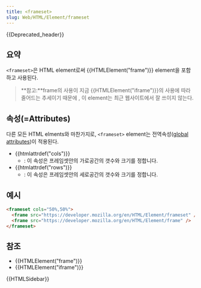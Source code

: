```yaml
---
title: <frameset>
slug: Web/HTML/Element/frameset
---
```


{{Deprecated_header}}

## 요약

`<frameset>`은 HTML element로써 {{HTMLElement("frame")}} element을 포함하고 사용된다.

> **참고:**frame의 사용이 지금 {{HTMLElement("iframe")}}의 사용에 따라줄어드는 추세이기 때문에 , 이 element는 최근 웹사이트에서 잘 쓰이지 않는다.

## 속성(=Attributes)

다른 모든 HTML elments와 마찬가지로, `<frameset>` element는 전역속성([global attributes](/en-US/HTML/Global_attributes))이 적용된다.

- {{htmlattrdef("cols")}}
  - : 이 속성은 프레임셋안의 가로공간의 갯수와 크기를 정합니다.
- {{htmlattrdef("rows")}}
  - : 이 속성은 프레임셋안의 세로공간의 갯수와 크기를 정합니다.

## 예시

```html
<frameset cols="50%,50%">
  <frame src="https://developer.mozilla.org/en/HTML/Element/frameset" />
  <frame src="https://developer.mozilla.org/en/HTML/Element/frame" />
</frameset>
```

## 참조

- {{HTMLElement("frame")}}
- {{HTMLElement("iframe")}}

{{HTMLSidebar}}
